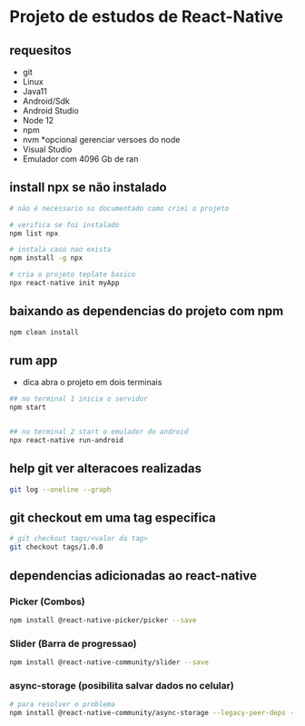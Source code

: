 # Projeto de estudos de React-Native

## requesitos

- git
- Linux
- Java11
- Android/Sdk
- Android Studio
- Node 12
- npm
- nvm *opcional gerenciar versoes do node
- Visual Studio
- Emulador com 4096 Gb de ran

## install npx se não instalado

```bash
# não é necessario so documentado como criei o projeto

# verifica se foi instalado
npm list npx

# instala caso nao exista
npm install -g npx

# cria o projeto teplate basico
npx react-native init myApp   
```

## baixando as dependencias do projeto com npm 

```bash
npm clean install
```

## rum app

* dica abra o projeto em dois terminais

```bash
## no terminal 1 inicia o servidor
npm start


## no terminal 2 start o emulador do android
npx react-native run-android
```

## help git ver alteracoes realizadas

```bash
git log --oneline --graph
```

## git checkout em uma tag especifica

```bash
# git checkout tags/<valor da tag>
git checkout tags/1.0.0
```

## dependencias adicionadas ao react-native

### Picker (Combos)
 
```bash
npm install @react-native-picker/picker --save
```

### Slider (Barra de progressao)

```bash
npm install @react-native-community/slider --save
```

### async-storage (posibilita salvar dados no celular)

<!-- erro
npm ERR! Could not resolve dependency:
npm ERR! peer react@"^16.8" from @react-native-community/async-storage@1.12.1
npm ERR! node_modules/@react-native-community/async-storage
npm ERR!   @react-native-community/async-storage@"*" from the root projec 
-->

```bash
# para resolver o problema 
npm install @react-native-community/async-storage --legacy-peer-deps --save
```